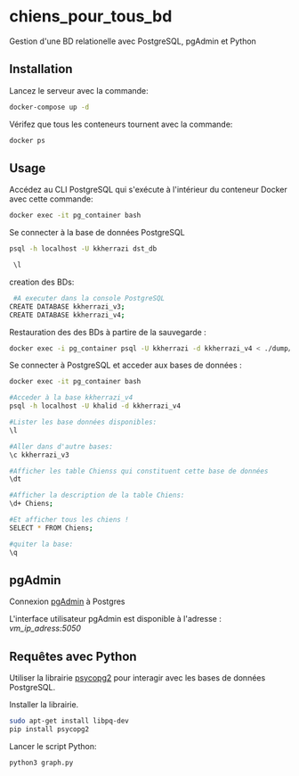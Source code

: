 # chiens_pour_tous_bd

Gestion d'une BD relationelle avec PostgreSQL, pgAdmin et Python

## Installation

Lancez le serveur avec la commande:

```bash
docker-compose up -d
```
Vérifez que tous les conteneurs tournent avec la commande:

```bash
docker ps
```

## Usage

Accédez au CLI PostgreSQL qui s'exécute à l'intérieur du conteneur Docker avec cette commande:

```bash
docker exec -it pg_container bash
```
Se connecter à la base de données PostgreSQL

```bash
psql -h localhost -U kkherrazi dst_db
```

```bash
 \l
```

creation des BDs:

```bash
 #A executer dans la console PostgreSQL
CREATE DATABASE kkherrazi_v3;
CREATE DATABASE kkherrazi_v4;
```

Restauration des des BDs à partire de la sauvegarde :

```bash
docker exec -i pg_container psql -U kkherrazi -d kkherrazi_v4 < ./dump/kkherrazi_v4.sql
```
 
Se connecter à PostgreSQL et acceder aux bases de données :

```bash
docker exec -it pg_container bash

#Acceder à la base kkherrazi_v4
psql -h localhost -U khalid -d kkherrazi_v4

#Lister les base données disponibles: 
\l

#Aller dans d'autre bases: 
\c kkherrazi_v3

#Afficher les table Chienss qui constituent cette base de données 
\dt

#Afficher la description de la table Chiens: 
\d+ Chiens;

#Et afficher tous les chiens ! 
SELECT * FROM Chiens;

#quiter la base: 
\q
```

## pgAdmin

Connexion [pgAdmin](http://pgadmin.org/) à Postgres

L'interface utilisateur pgAdmin est disponible à l'adresse : _vm_ip_adress:5050_


## Requêtes avec Python

Utiliser la librairie [psycopg2](https://pypi.org/project/psycopg2/) pour interagir avec les bases de données PostgreSQL.

Installer la librairie.
```bash
sudo apt-get install libpq-dev
pip install psycopg2
```
 
Lancer le script Python:
```bash
python3 graph.py 
```
